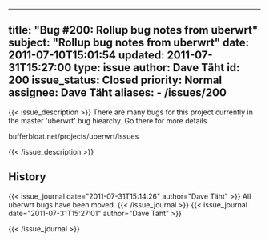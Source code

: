 
---
title: "Bug #200: Rollup bug notes from uberwrt"
subject: "Rollup bug notes from uberwrt"
date: 2011-07-10T15:01:54
updated: 2011-07-31T15:27:00
type: issue
author: Dave Täht
id: 200
issue_status: Closed
priority: Normal
assignee: Dave Täht
aliases:
    - /issues/200
---

{{< issue_description >}}
There are many bugs for this project currently in the master 'uberwrt'
bug hiearchy. Go there for more details.

bufferbloat.net/projects/uberwrt/issues


{{< /issue_description >}}

## History
{{< issue_journal date="2011-07-31T15:14:26" author="Dave Täht" >}}
All uberwrt bugs have been moved.
{{< /issue_journal >}}
{{< issue_journal date="2011-07-31T15:27:01" author="Dave Täht" >}}

{{< /issue_journal >}}

